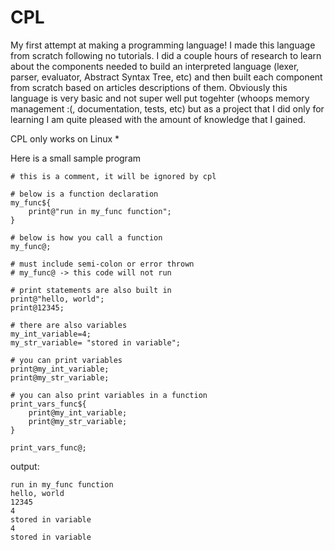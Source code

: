 # CPL

My first attempt at making a programming language! I made this language from scratch following no tutorials. I did a couple hours of research to learn about the components needed to build an interpreted language (lexer, parser, evaluator, Abstract Syntax Tree, etc) and then built each component from scratch based on articles descriptions of them. Obviously this language is very basic and not super well put togehter (whoops memory management :(, documentation, tests, etc) but as a project that I did only for learning I am quite pleased with the amount of knowledge that I gained.  
  
CPL only works on Linux *


Here is a small sample program
```
# this is a comment, it will be ignored by cpl

# below is a function declaration
my_func${
    print@"run in my_func function";
}

# below is how you call a function
my_func@;

# must include semi-colon or error thrown
# my_func@ -> this code will not run

# print statements are also built in
print@"hello, world";
print@12345;

# there are also variables
my_int_variable=4;
my_str_variable= "stored in variable";

# you can print variables
print@my_int_variable;
print@my_str_variable;

# you can also print variables in a function
print_vars_func${
    print@my_int_variable;
    print@my_str_variable;
}

print_vars_func@;
```

output:
```
run in my_func function
hello, world
12345
4
stored in variable
4
stored in variable
```
